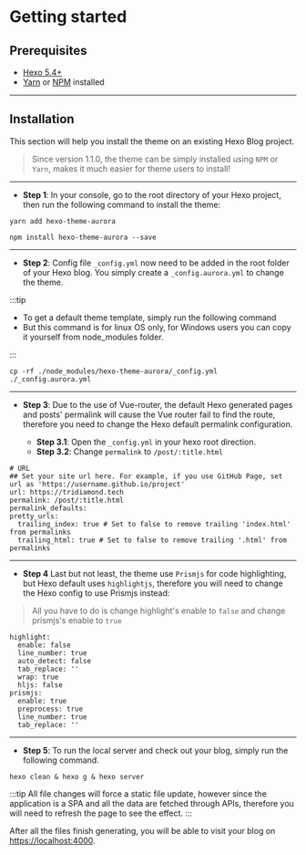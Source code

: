 # Getting started

## Prerequisites

- [Hexo 5.4+](https://hexo.io/)
- [Yarn](https://classic.yarnpkg.com/en/) or [NPM](https://docs.npmjs.com/getting-started) installed

---

## Installation

This section will help you install the theme on an existing Hexo Blog project.

> Since version 1.1.0, the theme can be simply installed using `NPM` or `Yarn`, makes it much easier for theme users to install!

---

- **Step 1**: In your console, go to the root directory of your Hexo project, then run the following command to install the theme:

<CodeGroup>
  <CodeGroupItem title="YARN">

```shell:no-line-numbers
yarn add hexo-theme-aurora
```

  </CodeGroupItem>

  <CodeGroupItem title="NPM">

```shell:no-line-numbers
npm install hexo-theme-aurora --save
```

  </CodeGroupItem>
</CodeGroup>

---

- **Step 2**: Config file `_config.yml` now need to be added in the root folder of your Hexo blog. You simply create a `_config.aurora.yml` to change the theme.

:::tip

- To get a default theme template, simply run the following command
- But this command is for linux OS only, for Windows users you can copy it yourself from node_modules folder.

:::

```shell:no-line-numbers
cp -rf ./node_modules/hexo-theme-aurora/_config.yml ./_config.aurora.yml
```

---

- **Step 3**: Due to the use of Vue-router, the default Hexo generated pages and posts' permalink will cause the Vue router fail to find the route, therefore you need to change the Hexo default permalink configuration.

  - **Step 3.1**: Open the `_config.yml` in your hexo root direction.
  - **Step 3.2**: Change `permalink` to `/post/:title.html`

```yaml:no-line-numbers{4}
# URL
## Set your site url here. For example, if you use GitHub Page, set url as 'https://username.github.io/project'
url: https://tridiamond.tech
permalink: /post/:title.html
permalink_defaults:
pretty_urls:
  trailing_index: true # Set to false to remove trailing 'index.html' from permalinks
  trailing_html: true # Set to false to remove trailing '.html' from permalinks
```

---

- **Step 4** Last but not least, the theme use `Prismjs` for code highlighting, but Hexo default uses `highlightjs`, therefore you will need to change the Hexo config to use Prismjs instead:

> All you have to do is change highlight's enable to `false` and change prismjs's enable to `true`

```yaml:no-line-numbers{2,9}
highlight:
  enable: false
  line_number: true
  auto_detect: false
  tab_replace: ''
  wrap: true
  hljs: false
prismjs:
  enable: true
  preprocess: true
  line_number: true
  tab_replace: ''
```

---

- **Step 5**: To run the local server and check out your blog, simply run the following command.

```shell:no-line-numbers
hexo clean & hexo g & hexo server
```

:::tip
All file changes will force a static file update, however since the application is a SPA and all the data are fetched through APIs, therefore you will need to refresh the page to see the effect.
:::

After all the files finish generating, you will be able to visit your blog on [https://localhost:4000](https://localhost:4000).
